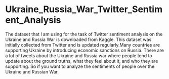 # Ukraine_Russia_War_Twitter_Sentiment_Analysis
 The dataset that I am using for the task of Twitter sentiment analysis on the Ukraine and Russia War is downloaded from Kaggle. This dataset was initially collected from Twitter and is updated regularly.Many countries are supporting Ukraine by introducing economic sanctions on Russia. There are a lot of tweets about the Ukraine and Russia war where people tend to update about the ground truths, what they feel about it, and who they are supporting. So if you want to analyze the sentiments of people over the Ukraine and Russian War.
 
